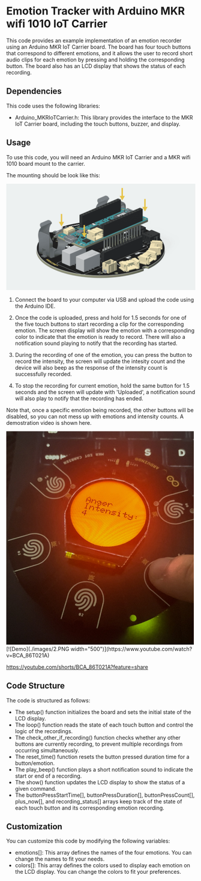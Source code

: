 # Emotion Tracker with Arduino MKR wifi 1010 IoT Carrier

This code provides an example implementation of an emotion recorder using an Arduino MKR IoT Carrier board. The board has four touch buttons that correspond to different emotions, and it allows the user to record short audio clips for each emotion by pressing and holding the corresponding button. The board also has an LCD display that shows the status of each recording.

## Dependencies

This code uses the following libraries:

- Arduino_MKRIoTCarrier.h: This library provides the interface to the MKR IoT Carrier board, including the touch buttons, buzzer, and display.

## Usage

To use this code, you will need an Arduino MKR IoT Carrier and a MKR wifi 1010 board mount to the carrier.

The mounting should be look like this:

![Connection](./images/1.png)

1. Connect the board to your computer via USB and upload the code using the Arduino IDE.

2. Once the code is uploaded, press and hold for 1.5 seconds for one of the five touch buttons to start recording a clip for the corresponding emotion. The screen display will show the emotion with a corresponding color to indicate that the emotion is ready to record. There will also a notification sound playing to notify that the recording has started.

3. During the recording of one of the emotion, you can press the button to record the intensity, the screen will update the intesity count and the device will also beep as the response of the intensity count is successfully recorded.

4. To stop the recording for current emotion, hold the same button for 1.5 seconds and the screen will update with 'Uploaded', a notification sound will also play to notify that the recording has ended.

Note that, once a specific emotion being recorded, the other buttons will be disabled, so you can not mess up with emotions and intensity counts. A demostration video is shown here.

<img src="./images/2.jpg" width="500">
[![Demo](./images/2.PNG width="500")](https://www.youtube.com/watch?v=BCA_86T021A)

https://youtube.com/shorts/BCA_86T021A?feature=share


## Code Structure
The code is structured as follows:

- The setup() function initializes the board and sets the initial state of the LCD display.
- The loop() function reads the state of each touch button and control the logic of the recordings.
- The check_other_if_recording() function checks whether any other buttons are currently recording, to prevent multiple recordings from occurring simultaneously.
- The reset_time() function resets the button pressed duration time for a button/emotion.
- The play_beep() function plays a short notification sound to indicate the start or end of a recording.
- The show() function updates the LCD display to show the status of a given command.
- The buttonPressStartTime[], buttonPressDuration[], buttonPressCount[], plus_now[], and recording_status[] arrays keep track of the state of each touch button and its corresponding emotion recording.

## Customization
You can customize this code by modifying the following variables:

- emotions[]: This array defines the names of the four emotions. You can change the names to fit your needs.
- colors[]: This array defines the colors used to display each emotion on the LCD display. You can change the colors to fit your preferences.
